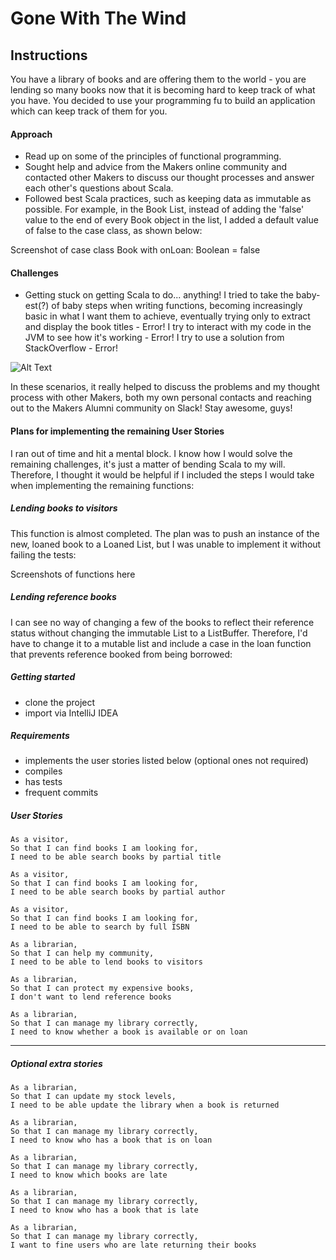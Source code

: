 # Gone With The Wind

## Instructions

You have a library of books and are offering them to the world - you are lending so many books now that it is becoming hard to keep track of what you have.  You decided to use your programming fu to build an application which can keep track of them for you.

#### Approach

* Read up on some of the principles of functional programming.
* Sought help and advice from the Makers online community and contacted other Makers to discuss our thought processes and answer each other's questions about Scala.
* Followed best Scala practices, such as keeping data as immutable as possible. For example, in the Book List, instead of adding the 'false' value to the end of every Book object in the list, I added a default value of false to the case class, as shown below:

Screenshot of case class Book with onLoan: Boolean = false

#### Challenges

* Getting stuck on getting Scala to do... anything! I tried to take the baby-est(?) of baby steps when writing functions, becoming increasingly basic in what I want them to achieve, eventually trying only to extract and display the book titles - Error! I try to interact with my code in the JVM to see how it's working - Error! I try to use a solution from StackOverflow - Error!

![Alt Text](https://giphy.com/gifs/bachelorette-kaitlyn-s11-e7-l41m4JSpEcCX6jlUQ/giphy.gif)

In these scenarios, it really helped to discuss the problems and my thought process with other Makers, both my own personal contacts and reaching out to the Makers Alumni community on Slack! Stay awesome, guys!

#### Plans for implementing the remaining User Stories

I ran out  of time and hit a mental block. I know how I would solve the remaining challenges, it's just a matter of bending Scala to my will. Therefore, I thought it would be helpful if I included the steps I would take when implementing the remaining functions:

##### Lending books to visitors

This function is almost completed. The plan was to push an instance of the new, loaned book to a Loaned List, but I was unable to implement it without failing the tests:

Screenshots of functions here

##### Lending reference books

I can see no way of changing a few of the books to reflect their reference status without changing the immutable List to a ListBuffer. Therefore, I'd have to change it to a mutable list and include a case in the loan function that prevents reference booked from being borrowed:

##### Getting started

* clone the project
* import via IntelliJ IDEA

##### Requirements

* implements the user stories listed below (optional ones not required)
* compiles
* has tests
* frequent commits

##### User Stories

```text
As a visitor,
So that I can find books I am looking for,
I need to be able search books by partial title
```

```text
As a visitor,
So that I can find books I am looking for,
I need to be able search books by partial author
```

```text
As a visitor,
So that I can find books I am looking for,
I need to be able to search by full ISBN
```

```text
As a librarian,
So that I can help my community,
I need to be able to lend books to visitors
```

```text
As a librarian,
So that I can protect my expensive books,
I don't want to lend reference books
```

```text
As a librarian,
So that I can manage my library correctly,
I need to know whether a book is available or on loan
```

---

##### Optional extra stories

```text
As a librarian,
So that I can update my stock levels,
I need to be able update the library when a book is returned
```

```text
As a librarian,
So that I can manage my library correctly,
I need to know who has a book that is on loan
```

```text
As a librarian,
So that I can manage my library correctly,
I need to know which books are late
```

```text
As a librarian,
So that I can manage my library correctly,
I need to know who has a book that is late
```

```text
As a librarian,
So that I can manage my library correctly,
I want to fine users who are late returning their books

```
